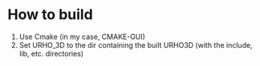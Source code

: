# How to build

1. Use Cmake (in my case, CMAKE-GUI)
2. Set URHO_3D to the dir containing the built URHO3D (with the include, lib, etc. directories)